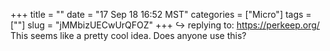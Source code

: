+++
title = ""
date = "17 Sep 18 16:52 MST"
categories = ["Micro"]
tags = [""]
slug = "jMMbizUECwUrQFOZ"
+++
↪️ replying to: https://perkeep.org/
This seems like a pretty cool idea. Does anyone use this?
